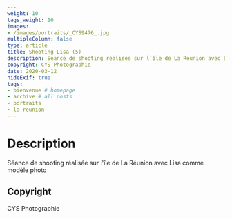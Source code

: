 ```yaml
---
weight: 10
tags_weight: 10
images:
- /images/portraits/_CYS9476_.jpg
multipleColumn: false
type: article
title: Shooting Lisa (5)
description: Séance de shooting réalisée sur l'île de La Réunion avec Lisa comme modèle photo
copyright: CYS Photographie
date: 2020-03-12
hideExif: true
tags:
- bienvenue # homepage
- archive # all posts
- portraits
- la-reunion
---
```


# Description

Séance de shooting réalisée sur l'île de La Réunion avec Lisa comme modèle photo

## Copyright

CYS Photographie
